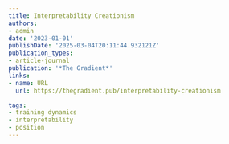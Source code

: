 ```yaml
---
title: Interpretability Creationism
authors:
- admin
date: '2023-01-01'
publishDate: '2025-03-04T20:11:44.932121Z'
publication_types:
- article-journal
publication: '*The Gradient*'
links:
- name: URL
  url: https://thegradient.pub/interpretability-creationism

tags:
- training dynamics
- interpretability
- position
---
```


